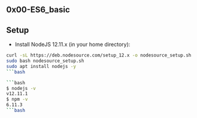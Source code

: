 ## 0x00-ES6_basic

## Setup

- Install NodeJS 12.11.x
(in your home directory):

```bash
curl -sL https://deb.nodesource.com/setup_12.x -o nodesource_setup.sh
sudo bash nodesource_setup.sh
sudo apt install nodejs -y
```bash

```bash
$ nodejs -v
v12.11.1
$ npm -v
6.11.3
```bash